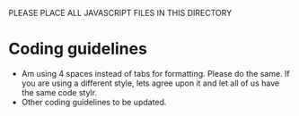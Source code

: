 PLEASE PLACE ALL JAVASCRIPT FILES IN THIS DIRECTORY

# Coding guidelines
*  Am using 4 spaces instead of tabs for formatting. Please do the same. If
you are using a different style, lets agree upon it and let all of us have the
same code stylr.
* Other coding guidelines to be updated.
